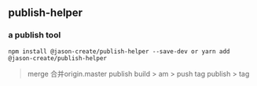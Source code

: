 ## publish-helper
### a publish tool

`
npm install @jason-create/publish-helper --save-dev or yarn add @jason-create/publish-helper
`
> merge 合并origin.master
> publish build > am > push
> tag publish > tag 
